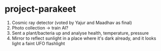 # project-parakeet

1. Cosmic ray detector (voted by Yajur and Maadhav as final)
2. Photo collection -> train AI?
3. Sent a plant/bacteria up and analyse health, temperature, pressure
4. Mirror to reflect sunlight in a place where it's dark already, and it looks light a faint UFO flashlight
